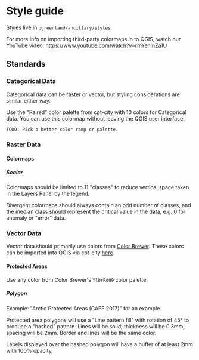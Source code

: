 # Style guide

Styles live in `qgreenland/ancillary/styles`.

For more info on importing third-party colormaps in to QGIS, watch our YouTube
video: https://www.youtube.com/watch?v=rmYehinZa1U


## Standards

### Categorical Data

Categorical data can be raster or vector, but styling considerations are
similar either way.

Use the "Paired" color palette from cpt-city with 10 colors for Categorical
data. You can use this colormap without leaving the QGIS user interface.

```{tip}
TODO: Pick a better color ramp or palette.
```


### Raster Data

#### Colormaps

##### Scalar

Colormaps should be limited to 11 "classes" to reduce vertical space taken in
the Layers Panel by the legend.

Divergent colormaps should always contain an odd number of classes, and the
median class should represent the critical value in the data, e.g. 0 for
anomaly or "error" data.


### Vector Data

Vector data should primarily use colors from [Color
Brewer](http://colorbrewer2.org). These colors can be imported into QGIS via
cpt-city
[here](http://soliton.vm.bytemark.co.uk/pub/cpt-city/cb/seq/index.html).


#### Protected Areas

Use any color from Color Brewer's `YlOrRd09` color palette.


##### Polygon

Example: "Arctic Protected Areas (CAFF 2017)" for an example.

Protected area polygons will use a "Line pattern fill" with rotation of 45° to
produce a "hashed" pattern. Lines will be solid, thickness will be 0.3mm,
spacing will be 2mm. Border and lines will be the same color.

Labels displayed over the hashed polygon will have a buffer of at least 2mm
with 100% opacity.
